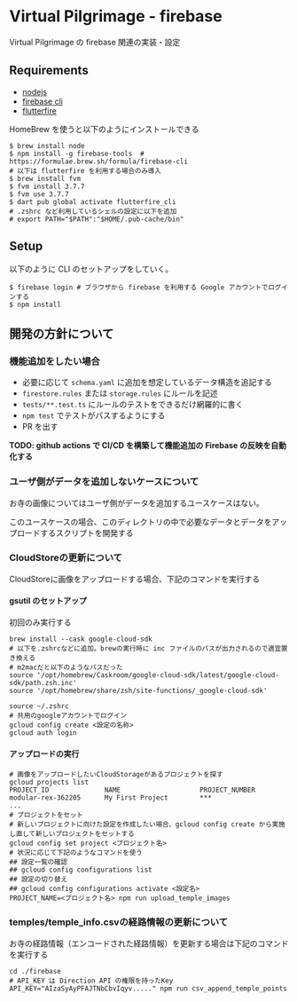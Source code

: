 # Virtual Pilgrimage - firebase

Virtual Pilgrimage の firebase 関連の実装・設定

## Requirements

- [nodejs](https://nodejs.org/ja/download/)
- [firebase cli](https://firebase.google.com/docs/cli?hl=ja)
- [flutterfire](https://firebase.google.com/docs/flutter/setup?platform=ios#available-plugins)

HomeBrew を使うと以下のようにインストールできる

```shell
$ brew install node
$ npm install -g firebase-tools  # https://formulae.brew.sh/formula/firebase-cli
# 以下は flutterfire を利用する場合のみ導入
$ brew install fvm
$ fvm install 3.7.7
$ fvm use 3.7.7
$ dart pub global activate flutterfire_cli
# .zshrc など利用しているシェルの設定に以下を追加
# export PATH="$PATH":"$HOME/.pub-cache/bin"
```

## Setup

以下のように CLI のセットアップをしていく。

```shell
$ firebase login # ブラウザから firebase を利用する Google アカウントでログインする
$ npm install
```

## 開発の方針について

### 機能追加をしたい場合

- 必要に応じて `schema.yaml` に追加を想定しているデータ構造を追記する
- `firestore.rules` または `storage.rules` にルールを記述
- `tests/**.test.ts` にルールのテストをできるだけ網羅的に書く
- `npm test` でテストがパスするようにする
- PR を出す

__TODO: github actions で CI/CD を構築して機能追加の Firebase の反映を自動化する__

### ユーザ側がデータを追加しないケースについて

お寺の画像についてはユーザ側がデータを追加するユースケースはない。

このユースケースの場合、このディレクトリの中で必要なデータとデータをアップロードするスクリプトを開発する

### CloudStoreの更新について

CloudStoreに画像をアップロードする場合、下記のコマンドを実行する

#### gsutil のセットアップ

初回のみ実行する

```shell
brew install --cask google-cloud-sdk
# 以下を.zshrcなどに追加。brewの実行時に inc ファイルのパスが出力されるので適宜置き換える
# m2macだと以下のようなパスだった
source '/opt/homebrew/Caskroom/google-cloud-sdk/latest/google-cloud-sdk/path.zsh.inc'
source '/opt/homebrew/share/zsh/site-functions/_google-cloud-sdk'

source ~/.zshrc
# 共用のgoogleアカウントでログイン
gcloud config create <設定の名称>
gcloud auth login
```

#### アップロードの実行

```shell
# 画像をアップロードしたいCloudStorageがあるプロジェクトを探す
gcloud projects list
PROJECT_ID              NAME                    PROJECT_NUMBER
modular-rex-362205      My First Project        ***
...
# プロジェクトをセット
# 新しいプロジェクトに向けた設定を作成したい場合、gcloud config create から実施し直して新しいプロジェクトをセットする
gcloud config set project <プロジェクト名>
# 状況に応じて下記のようなコマンドを使う
## 設定一覧の確認
## gcloud config configurations list
## 設定の切り替え
## gcloud config configurations activate <設定名>
PROJECT_NAME=<プロジェクト名> npm run upload_temple_images
```

### temples/temple_info.csvの経路情報の更新について

お寺の経路情報（エンコードされた経路情報）を更新する場合は下記のコマンドを実行する

```shell
cd ./firebase
# API_KEY は Direction API の権限を持ったKey
API_KEY="AIzaSyAyPFAJTNbCbvIqyv....." npm run csv_append_temple_points
```
